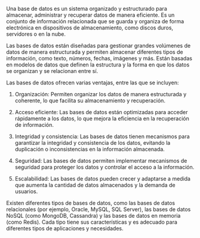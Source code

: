 Una base de datos es un sistema organizado y estructurado para almacenar, administrar y recuperar datos de manera eficiente. Es un conjunto de información relacionada que se guarda y organiza de forma electrónica en dispositivos de almacenamiento, como discos duros, servidores o en la nube.

Las bases de datos están diseñadas para gestionar grandes volúmenes de datos de manera estructurada y permiten almacenar diferentes tipos de información, como texto, números, fechas, imágenes y más. Están basadas en modelos de datos que definen la estructura y la forma en que los datos se organizan y se relacionan entre sí.

Las bases de datos ofrecen varias ventajas, entre las que se incluyen:

1. Organización: Permiten organizar los datos de manera estructurada y coherente, lo que facilita su almacenamiento y recuperación.
    
2. Acceso eficiente: Las bases de datos están optimizadas para acceder rápidamente a los datos, lo que mejora la eficiencia en la recuperación de información.
    
3. Integridad y consistencia: Las bases de datos tienen mecanismos para garantizar la integridad y consistencia de los datos, evitando la duplicación o inconsistencias en la información almacenada.
    
4. Seguridad: Las bases de datos permiten implementar mecanismos de seguridad para proteger los datos y controlar el acceso a la información.
    
5. Escalabilidad: Las bases de datos pueden crecer y adaptarse a medida que aumenta la cantidad de datos almacenados y la demanda de usuarios.
    

Existen diferentes tipos de bases de datos, como las bases de datos relacionales (por ejemplo, Oracle, MySQL, SQL Server), las bases de datos NoSQL (como MongoDB, Cassandra) y las bases de datos en memoria (como Redis). Cada tipo tiene sus características y es adecuado para diferentes tipos de aplicaciones y necesidades.